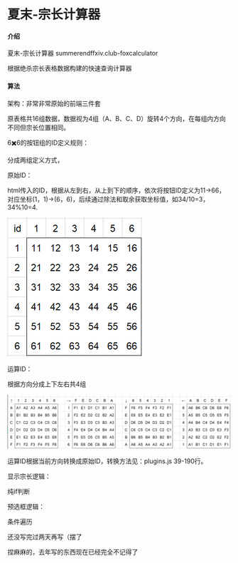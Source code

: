 # 夏末-宗长计算器

#### 介绍
夏末-宗长计算器 summerendffxiv.club-foxcalculator

根据绝杀宗长表格数据构建的快速查询计算器

#### 算法

架构：非常非常原始的前端三件套

原表格共16组数据，数据视为4组（A、B、C、D）旋转4个方向，在每组内方向不同但宗长位置相同。

6✖️6的按钮组的ID定义规则：

分成两组定义方式，

原始ID：

html传入的ID，根据从左到右，从上到下的顺序，依次将按钮ID定义为11->66，对应坐标(1，1)->(6，6)，后续通过除法和取余获取坐标值，如34/10=3，34%10=4.

![输入图片说明](md/buttonID.png)

运算ID：

根据方向分成上下左右共4组

![输入图片说明](md/sw_.png)

运算ID根据当前方向转换成原始ID，转换方法见：plugins.js 39-190行。


显示宗长逻辑：

纯if判断

预选框逻辑：

条件遍历


还没写完过两天再写（摆了

捏麻麻的，去年写的东西现在已经完全不记得了